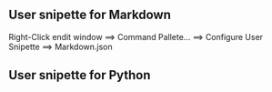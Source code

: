 ## User snipette for Markdown

Right-Click endit window ⟹ Command Pallete... ⟹ Configure User Snipette ⟹ Markdown.json

## User snipette for Python